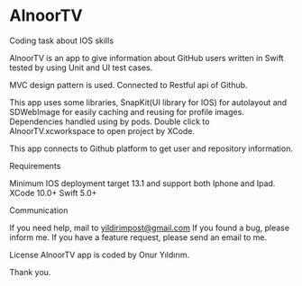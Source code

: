 # AlnoorTV
Coding task about IOS skills

AlnoorTV is an app to give information about GitHub users written in Swift tested by using Unit and UI test cases.

MVC design pattern is used. Connected to Restful api of Github.

This app uses some libraries, SnapKit(UI library for IOS) for autolayout and SDWebImage for easily caching and reusing for profile images. Dependencies handled using by pods. Double click to AlnoorTV.xcworkspace to open project by XCode.

This app connects to Github platform to get user and repository information.



Requirements

Minimum IOS deployment target 13.1 and support both Iphone and Ipad.
XCode 10.0+
Swift 5.0+

Communication

If you need help, mail to yildirimpost@gmail.com
If you found a bug, please inform me.
If you have a feature request, please send an email to me.

License
AlnoorTV app is coded by Onur Yıldırım.

Thank you.
